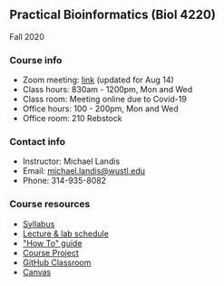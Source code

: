 ## Practical Bioinformatics (Biol 4220)
Fall 2020

### Course info
* Zoom meeting: [link]() (updated for Aug 14)
* Class hours: 830am - 1200pm, Mon and Wed
* Class room: Meeting online due to Covid-19
* Office hours: 100 - 200pm, Mon and Wed
* Office room: 210 Rebstock

### Contact info
* Instructor: Michael Landis
* Email: michael.landis@wustl.edu
* Phone: 314-935-8082

### Course resources
* [Syllabus](https://docs.google.com/document/d/1TYE10600VUhCyq51_h_9flVUhkCF-IQCE9SnQKRGRGo/edit?usp=sharing)
* [Lecture & lab schedule](schedule.md)
* ["How To" guide](getting_started.md)
* [Course Project](project.md)
* [GitHub Classroom](https://classroom.github.com/classrooms/69019055-practical-bioinformatics-f2020)
* [Canvas](https://wustl.instructure.com/courses/54531)
